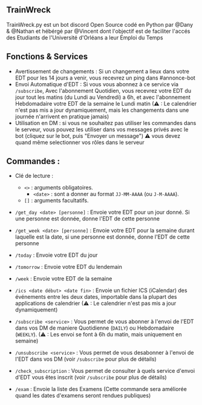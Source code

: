 ## TrainWreck
TrainWreck.py est un bot discord Open Source codé en Python par @Dany & @Nathan et hébérgé par @Vincent dont l'objectif est de faciliter l'accés des Etudiants de l'Université d'Orléans a leur Emploi du Temps

## Fonctions & Services
- Avertissement de changements : Si un changement a lieux dans votre EDT pour les 14 jours a venir, vous recevrez un ping dans #annonce-bot
- Envoi Automatique d'EDT : Si vous vous abonnez à ce service via `/subscribe`, Avec l'abonnement Quotidien, vous recevrez votre EDT du jour tout les matins (du Lundi au Vendredi) a 6h, et avec l'abonnement Hebdomadaire votre EDT de la semaine le Lundi matin (⚠ : Le calendrier n'est pas mis a jour dynamiquement, mais les changements dans une journée n'arrivent en pratique jamais)
- Utilisation en DM : si vous ne souhaitez pas utiliser les commandes dans le serveur, vous pouvez les utiliser dans vos messages privés avec le bot (cliquez sur le bot, puis "Envoyer un message") ⚠ vous devez quand même selectionner vos rôles dans le serveur

## Commandes :
- Clé de lecture :
    - `<>` : arguments obligatoires.
        - `<date>` : sont a donner au format `JJ-MM-AAAA` (ou `J-M-AAAA`).
    - `[]` : arguments facultatifs.

- `/get_day <date> [personne]` : Envoie votre EDT pour un jour donné. Si une personne est donnée, donne l'EDT de cette personne
- `/get_week <date> [personne]` : Envoie votre EDT pour la semaine durant laquelle est la date, si une personne est donnée, donne l'EDT de cette personne
- `/today` : Envoie votre EDT du jour
- `/tomorrow` : Envoie votre EDT du lendemain
- `/week` : Envoie votre EDT de la semaine
- `/ics <date début> <date fin>` : Envoie un fichier ICS (iCalendar) des événements entre les deux dates, importable dans la plupart des applications de calendrier (⚠ : Le calendrier n'est pas mis a jour dynamiquement)
- `/subscribe <service>` : Vous permet de vous abonner à l'envoi de l'EDT dans vos DM de maniere Quotidienne (`DAILY`) ou Hebdomadaire (`WEEKLY`). (⚠ : Les envoi se font à 6h du matin, mais uniquement en semaine)
- `/unsubscribe <service>` : Vous permet de vous desabonner à l'envoi de l'EDT dans vos DM (voir `/subscribe` pour plus de détails)
- `/check_subscription` : Vous permet de consulter à quels service d'envoi d'EDT vous êtes inscrit (voir `/subscribe` pour plus de détails)
- `/exam` : Envoie la liste des Examens (Cette commande sera améliorée quand les dates d'examens seront rendues publiques)